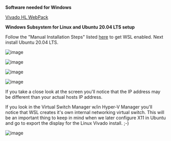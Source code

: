 __Software needed for Windows__

[Vivado HL WebPack](https://xilinx.com/support/download.html)

__Windows Subsystem for Linux and Ubuntu 20.04 LTS setup__

Follow the "Manual Installation Steps" listed [here](https://docs.microsoft.com/en-us/windows/wsl/install-win10) to get WSL enabled.
Next install Ubuntu 20.04 LTS.

![image](https://user-images.githubusercontent.com/8312541/132419142-06126be2-6136-42b6-95b9-35481e2224c8.png)

![image](https://user-images.githubusercontent.com/8312541/132419192-3ea90f13-8488-4f3d-8c20-457a072dea25.png)

![image](https://user-images.githubusercontent.com/8312541/132419235-d373bba2-bf01-499d-82ba-f54e795c713f.png)

![image](https://user-images.githubusercontent.com/8312541/132419262-55bc7a7a-d92e-43dc-b368-06cd46f98eae.png)

If you take a close look at the screen you'll notice that the IP address may be different than your actual hosts IP address.

If you look in the Virtual Switch Manager w/in Hyper-V Manager you'll notice that WSL creates it's own internal networking virtual switch.  This will be an important thing to keep in mind when we later configure X11 in Ubuntu and go to export the display for the Linux Vivado install.  ;-)

![image](https://user-images.githubusercontent.com/8312541/132419796-b2ac726b-4e83-46dd-b65f-1ac28b3a53b8.png)





